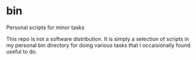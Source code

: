 # bin
Personal scripts for minor tasks

This repo is not a software distribution. It is simply a selection of scripts
in my personal bin directory for doing various tasks that I occaisionally found
useful to do.
